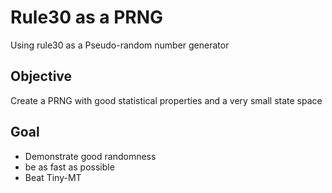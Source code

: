 # Rule30 as a PRNG
Using rule30 as a Pseudo-random number generator

## Objective
Create a PRNG with good statistical properties and a very small state space

## Goal
- Demonstrate good randomness
- be as fast as possible
- Beat Tiny-MT
